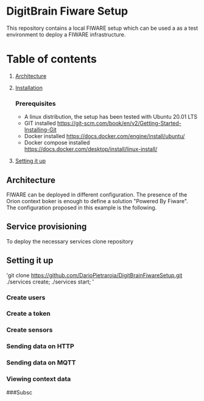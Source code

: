 # DigitBrain Fiware Setup
This repository contains a local FIWARE setup which can be used a as a test environment to deploy a FIWARE infrastructure.

# Table of contents 

1. [Architecture](#architecture)
2. [Installation](#installation)
   ### Prerequisites
   - A linux distribution, the setup has been tested with Ubuntu 20.01 LTS
   - GIT installed https://git-scm.com/book/en/v2/Getting-Started-Installing-Git
   - Docker installed https://docs.docker.com/engine/install/ubuntu/
   - Docker compose installed https://docs.docker.com/desktop/install/linux-install/


4. [Setting it up](#setting-it-up)

## Architecture
FIWARE can be deployed in different configuration. The presence of the Orion context boker is enough to define a solution "Powered By Fiware".
The configuration proposed in this example is the following.


## Service provisioning
To deploy the necessary services clone repository 

## Setting it up
'git clone https://github.com/DarioPietraroia/DigitBrainFiwareSetup.git
./services create; ./services start;
'
### Create users

### Create a token


### Create sensors

### Sending data on HTTP

### Sending data on MQTT

### Viewing context data

###Subsc

